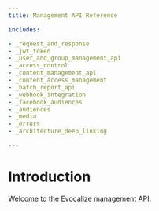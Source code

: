 ```yaml
---
title: Management API Reference

includes:

- _request_and_response
- _jwt_token
- _user_and_group_management_api
- _access_control
- _content_management_api
- _content_access_management
- _batch_report_api
- _webhook_integration
- _facebook_audiences
- _audiences
- _media
- _errors
- _architecture_deep_linking

---
```


# Introduction

Welcome to the Evocalize management API.
